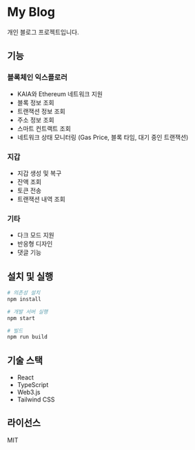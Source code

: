 # My Blog

개인 블로그 프로젝트입니다.

## 기능

### 블록체인 익스플로러
- KAIA와 Ethereum 네트워크 지원
- 블록 정보 조회
- 트랜잭션 정보 조회
- 주소 정보 조회
- 스마트 컨트랙트 조회
- 네트워크 상태 모니터링 (Gas Price, 블록 타임, 대기 중인 트랜잭션)

### 지갑
- 지갑 생성 및 복구
- 잔액 조회
- 토큰 전송
- 트랜잭션 내역 조회

### 기타
- 다크 모드 지원
- 반응형 디자인
- 댓글 기능

## 설치 및 실행

```bash
# 의존성 설치
npm install

# 개발 서버 실행
npm start

# 빌드
npm run build
```

## 기술 스택
- React
- TypeScript
- Web3.js
- Tailwind CSS

## 라이선스
MIT
